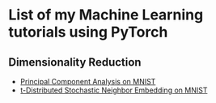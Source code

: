 # List of my Machine Learning tutorials using PyTorch

## Dimensionality Reduction

* [Principal Component Analysis on MNIST](https://github.com/omargup/pca_on_mnist)
* [t-Distributed Stochastic Neighbor Embedding on MNIST](https://github.com/omargup/tsne_on_mnist)
